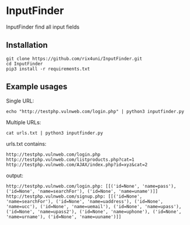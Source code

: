# InputFinder

InputFinder find all input fields

## Installation
```
git clone https://github.com/rix4uni/InputFinder.git
cd InputFinder
pip3 install -r requirements.txt
```

## Example usages

Single URL:
```
echo "http://testphp.vulnweb.com/login.php" | python3 inputfinder.py
```

Multiple URLs:
```
cat urls.txt | python3 inputfinder.py
```

urls.txt contains:
```
http://testphp.vulnweb.com/login.php
http://testphp.vulnweb.com/listproducts.php?cat=1
http://testphp.vulnweb.com/AJAX/index.php?id=xyz&cat=2
```

output:
```
http://testphp.vulnweb.com/login.php: [[('id=None', 'name=pass'), ('id=None', 'name=searchFor'), ('id=None', 'name=uname')]]
http://testphp.vulnweb.com/signup.php: [[('id=None', 'name=searchFor'), ('id=None', 'name=uaddress'), ('id=None', 'name=ucc'), ('id=None', 'name=uemail'), ('id=None', 'name=upass'), ('id=None', 'name=upass2'), ('id=None', 'name=uphone'), ('id=None', 'name=urname'), ('id=None', 'name=uuname')]]
```
